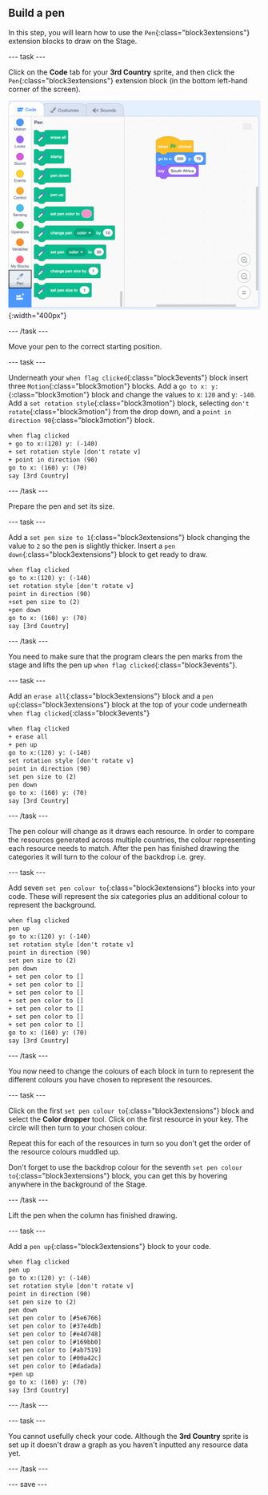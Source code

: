 ## Build a pen

In this step, you will learn how to use the `Pen`{:class="block3extensions"} extension blocks to draw on the Stage.

--- task ---

Click on the **Code** tab for your **3rd Country** sprite, and then click the `Pen`{:class="block3extensions"} extension block (in the bottom left-hand corner of the screen).

![png of pen extension block](images/pen-extension.png){:width="400px"}

--- /task ---

Move your pen to the correct starting position.

--- task ---

Underneath your `when flag clicked`{:class="block3events"} block insert three `Motion`{:class="block3motion"} blocks. Add a `go to x: y:`{:class="block3motion"} block and change the values to x: `120` and y: `-140`. Add a `set rotation style`{:class="block3motion"} block, selecting `don't rotate`{:class="block3motion"} from the drop down, and a `point in direction 90`{:class="block3motion"} block.

```blocks3
when flag clicked
+ go to x:(120) y: (-140)
+ set rotation style [don't rotate v]
+ point in direction (90)
go to x: (160) y: (70)
say [3rd Country]
```

--- /task ---

Prepare the pen and set its size.

--- task ---

Add a `set pen size to 1`{:class="block3extensions"} block changing the value to `2` so the pen is slightly thicker. Insert a `pen down`{:class="block3extensions"} block to get ready to draw.

```blocks3
when flag clicked
go to x:(120) y: (-140)
set rotation style [don't rotate v]
point in direction (90)
+set pen size to (2)
+pen down
go to x: (160) y: (70)
say [3rd Country]
```

--- /task ---

You need to make sure that the program clears the pen marks from the stage and lifts the pen up `when flag clicked`{:class="block3events"}.

--- task ---

Add an `erase all`{:class="block3extensions"} block and a `pen up`{:class="block3extensions"} block at the top of your code underneath `when flag clicked`{:class="block3events"}

```blocks3
when flag clicked
+ erase all
+ pen up
go to x:(120) y: (-140)
set rotation style [don't rotate v]
point in direction (90)
set pen size to (2)
pen down
go to x: (160) y: (70)
say [3rd Country]
```

--- /task ---

The pen colour will change as it draws each resource. In order to compare the resources generated across multiple countries, the colour representing each resource needs to match. After the pen has finished drawing the categories it will turn to the colour of the backdrop i.e. grey.

--- task ---

Add seven `set pen colour to`{:class="block3extensions"} blocks into your code. These will represent the six categories plus an additional colour to represent the background.

```blocks3
when flag clicked
pen up
go to x:(120) y: (-140)
set rotation style [don't rotate v]
point in direction (90)
set pen size to (2)
pen down
+ set pen color to []
+ set pen color to []
+ set pen color to []
+ set pen color to []
+ set pen color to []
+ set pen color to []
+ set pen color to []
go to x: (160) y: (70)
say [3rd Country]
```

--- /task ---

You now need to change the colours of each block in turn to represent the different colours you have chosen to represent the resources. 

--- task ---

Click on the first `set pen colour to`{:class="block3extensions"} block and select the **Color dropper** tool. Click on the first resource in your key. The circle will then turn to your chosen colour. 

Repeat this for each of the resources in turn so you don't get the order of the resource colours muddled up. 

Don't forget to use the backdrop colour for the seventh `set pen colour to`{:class="block3extensions"} block, you can get this by hovering anywhere in the background of the Stage.

--- /task ---

Lift the pen when the column has finished drawing.

--- task ---

Add a `pen up`{:class="block3extensions"} block to your code.

```blocks3
when flag clicked
pen up
go to x:(120) y: (-140)
set rotation style [don't rotate v]
point in direction (90)
set pen size to (2)
pen down
set pen color to [#5e6766]
set pen color to [#37e4db]
set pen color to [#e4d748]
set pen color to [#169bb0]
set pen color to [#ab7519]
set pen color to [#00a42c]
set pen color to [#dadada]
+pen up
go to x: (160) y: (70)
say [3rd Country]
```

--- /task ---

--- task ---

You cannot usefully check your code. Although the **3rd Country** sprite is set up it doesn't draw a graph as you haven't inputted any resource data yet.

--- /task ---

--- save ---
